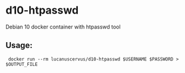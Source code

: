 # d10-htpasswd
Debian 10 docker container with htpasswd tool

## Usage:

```
 docker run --rm lucanuscervus/d10-htpasswd $USERNAME $PASSWORD > $OUTPUT_FILE
```
